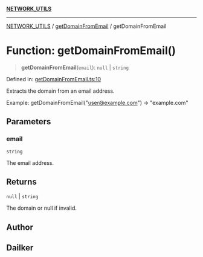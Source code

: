 [**NETWORK_UTILS**](../../README.md)

***

[NETWORK_UTILS](../../README.md) / [getDomainFromEmail](../README.md) / getDomainFromEmail

# Function: getDomainFromEmail()

> **getDomainFromEmail**(`email`): `null` \| `string`

Defined in: [getDomainFromEmail.ts:10](https://github.com/dailker/everyutil/blob/2a1290e25c1270a5e1af64099b97f8d5fc086e59/src/network/getDomainFromEmail.ts#L10)

Extracts the domain from an email address.

Example: getDomainFromEmail("user@example.com") → "example.com"

## Parameters

### email

`string`

The email address.

## Returns

`null` \| `string`

The domain or null if invalid.

## Author

## Dailker
